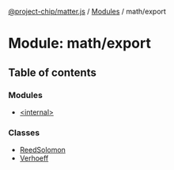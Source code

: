 [@project-chip/matter.js](../README.md) / [Modules](../modules.md) / math/export

# Module: math/export

## Table of contents

### Modules

- [\<internal\>](math_export._internal_.md)

### Classes

- [ReedSolomon](../classes/math_export.ReedSolomon.md)
- [Verhoeff](../classes/math_export.Verhoeff.md)
